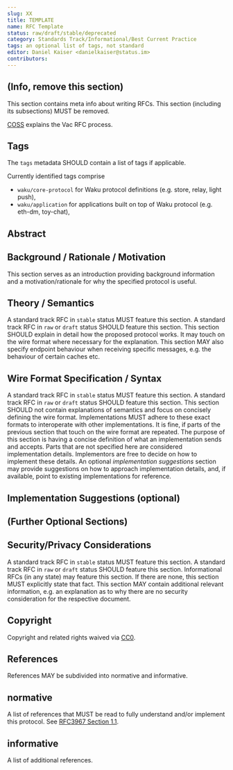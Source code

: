 ```yaml
---
slug: XX
title: TEMPLATE
name: RFC Template
status: raw/draft/stable/deprecated
category: Standards Track/Informational/Best Current Practice
tags: an optional list of tags, not standard
editor: Daniel Kaiser <danielkaiser@status.im>
contributors:
---
```


## (Info, remove this section)

This section contains meta info about writing RFCs.
This section (including its subsections) MUST be removed.

[COSS](https://rfc.vac.dev/spec/1/) explains the Vac RFC process.

## Tags

The `tags` metadata SHOULD contain a list of tags if applicable.

Currently identified tags comprise

* `waku/core-protocol` for Waku protocol definitions (e.g. store, relay, light push),
* `waku/application` for applications built on top of Waku protocol
(e.g. eth-dm, toy-chat),

## Abstract

## Background / Rationale / Motivation

This section serves as an introduction providing background information and
a motivation/rationale for why the specified protocol is useful.

## Theory / Semantics

A standard track RFC in `stable` status MUST feature this section.
A standard track RFC in `raw` or `draft` status SHOULD feature this section.
This section SHOULD explain in detail how the proposed protocol works.
It may touch on the wire format where necessary for the explanation.
This section MAY also specify endpoint behaviour when receiving specific messages,
e.g. the behaviour of certain caches etc.

## Wire Format Specification / Syntax

A standard track RFC in `stable` status MUST feature this section.
A standard track RFC in `raw` or `draft` status SHOULD feature this section.
This section SHOULD not contain explanations of semantics and
focus on concisely defining the wire format.
Implementations MUST adhere to these exact formats to interoperate with other implementations.
It is fine, if parts of the previous section that touch on the wire format are repeated.
The purpose of this section is having a concise definition
of what an implementation sends and accepts.
Parts that are not specified here are considered implementation details.
Implementors are free to decide on how to implement these details.
An optional *implementation suggestions* section may provide suggestions
on how to approach implementation details, and,
if available, point to existing implementations for reference.

## Implementation Suggestions (optional)

## (Further Optional Sections)

## Security/Privacy Considerations

A standard track RFC in `stable` status MUST feature this section.
A standard track RFC in `raw` or `draft` status SHOULD feature this section.
Informational RFCs (in any state) may feature this section.
If there are none, this section MUST explicitly state that fact.
This section MAY contain additional relevant information,
e.g. an explanation as to why there are no security consideration
for the respective document.

## Copyright

Copyright and related rights waived via [CC0](https://creativecommons.org/publicdomain/zero/1.0/).

## References

References MAY be subdivided into normative and informative.

## normative

A list of references that MUST be read to fully understand and/or
implement this protocol.
See [RFC3967 Section 1.1](https://datatracker.ietf.org/doc/html/rfc3967#section-1.1).

## informative

A list of additional references.
